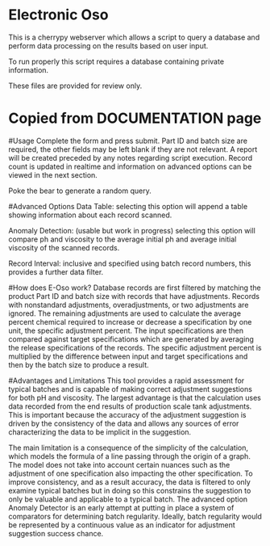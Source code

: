 # Electronic Oso

This is a cherrypy webserver which allows a script to query a database and perform data processing on the results based on user input.

To run properly this script requires a database containing private information.

These files are provided for review only.

# Copied from DOCUMENTATION page

#Usage
Complete the form and press submit. Part ID and batch size are required, the other fields may be left blank if they are not relevant. A report will be created preceded by any notes regarding script execution. Record count is updated in realtime and information on advanced options can be viewed in the next section.

Poke the bear to generate a random query.

#Advanced Options
Data Table: selecting this option will append a table showing information about each record scanned.

Anomaly Detection: (usable but work in progress) selecting this option will compare ph and viscosity to the average initial ph and average initial viscosity of the scanned records.

Record Interval: inclusive and specified using batch record numbers, this provides a further data filter.

#How does E-Oso work?
Database records are first filtered by matching the product Part ID and batch size with records that have adjustments. Records with nonstandard adjustments, overadjustments, or two adjustments are ignored. The remaining adjustments are used to calculate the average percent chemical required to increase or decrease a specification by one unit, the specific adjustment percent. The input specifications are then compared against target specifications which are generated by averaging the release specifications of the records. The specific adjustment percent is multiplied by the difference between input and target specifications and then by the batch size to produce a result.

#Advantages and Limitations
This tool provides a rapid assessment for typical batches and is capable of making correct adjustment suggestions for both pH and viscosity. The largest advantage is that the calculation uses data recorded from the end results of production scale tank adjustments. This is important because the accuracy of the adjustment suggestion is driven by the consistency of the data and allows any sources of error characterizing the data to be implicit in the suggestion.

The main limitation is a consequence of the simplicity of the calculation, which models the formula of a line passing through the origin of a graph. The model does not take into account certain nuances such as the adjustment of one specification also impacting the other specification. To improve consistency, and as a result accuracy, the data is filtered to only examine typical batches but in doing so this constrains the suggestion to only be valuable and applicable to a typical batch. The advanced option Anomaly Detector is an early attempt at putting in place a system of comparators for determining batch regularity. Ideally, batch regularity would be represented by a continuous value as an indicator for adjustment suggestion success chance.
